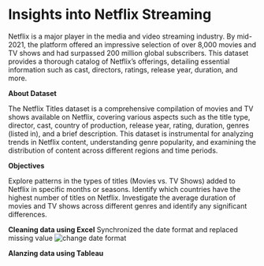 # Insights into Netflix Streaming

Netflix is a major player in the media and video streaming industry. By mid-2021, the platform offered an impressive selection of over 8,000 movies and TV shows and had surpassed 200 million global subscribers. This dataset provides a thorough catalog of Netflix’s offerings, detailing essential information such as cast, directors, ratings, release year, duration, and more.

**About Dataset**

The Netflix Titles dataset is a comprehensive compilation of movies and TV shows available on Netflix, covering various aspects such as the title type, director, cast, country of production, release year, rating, duration, genres (listed in), and a brief description. This dataset is instrumental for analyzing trends in Netflix content, understanding genre popularity, and examining the distribution of content across different regions and time periods.



**Objectives**

Explore patterns in the types of titles (Movies vs. TV Shows) added to Netflix in specific months or seasons.
Identify which countries have the highest number of titles on Netflix.
Investigate the average duration of movies and TV shows across different genres and identify any significant differences.

**Cleaning data using Excel**
Synchronized the date format and replaced missing value
![change date format](https://github.com/user-attachments/assets/5366d572-9efd-48ce-bbc1-b144d6edb265)


**Alanzing data using Tableau**
